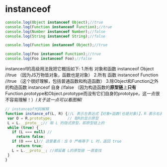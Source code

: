 
# instanceof

```js
console.log(Object instanceof Object);//true
console.log(Function instanceof Function);//true
console.log(Number instanceof Number);//false
console.log(String instanceof String);//false

console.log(Function instanceof Object);//true

console.log(Foo instanceof Function);//true
console.log(Foo instanceof Foo);//false
```

instanceof的高级用法我把它概括如下:
1.所有  对象和函数 instanceof Object  //true     （因为JS万物皆对象，函数也是对象）
2.所有  函数 instanceof Function  //true      （这个很好理解，包括普通函数和构造函数）
3.除Object和Function之外的构造函数 instanceof 自身  //false
（因为构造函数的**原型链**上**只有**Function.prototype和Object.prototype而没有它们自身的prototype，这一点很不容易理解！）/*关于这一点可以看图解*/

```js
// instanceof代码解释
function instance_of(L, R) {//L 表示左表达式【对象+函数(也是对象)】，R 表示右表达式【右值为构造函数】
 var O = R.prototype;       // 取R的显示原型
 L = L.__proto__;// 取 L 的隐式原型，即原型链上的
 while (true) {
   if (L === null) //
     return false;
   if (O === L)// 这里重点：当 O 严格等于 L 时，返回 true
     return true;
   L = L.__proto__; //顺延着 L的原型链 一直查找
 }
}
```